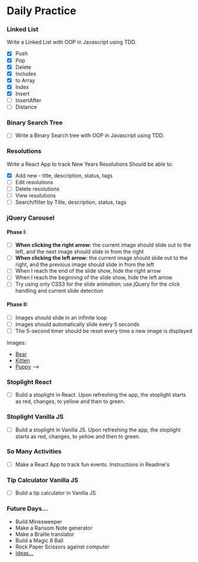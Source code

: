 # Daily Practice

### Linked List

Write a Linked List with OOP in Javascript using TDD.
- [X] Push
- [X] Pop
- [X] Delete
- [X] Includes
- [X] to Array
- [X] Index
- [X] Insert
- [ ] InsertAfter
- [ ] Distance

### Binary Search Tree

- [ ] Write a Binary Search tree with OOP in Javascript using TDD.

### Resolutions

Write a React App to track New Years Resolutions
Should be able to:

- [X] Add new - title, description, status, tags
- [ ] Edit resolutions
- [ ] Delete resolutions
- [ ] View resolutions
- [ ] Search/filter by Title, description, status, tags

### jQuery Carousel

#### Phase I:

- [ ] **When clicking the right arrow:** the current image should slide out to the left, and the next image should slide in from the right
- [ ] **When clicking the left arrow:** the current image should slide out to the right, and the previous image should slide in from the left
- [ ] When I reach the end of the slide show, hide the right arrow
- [ ] When I reach the beginning of the slide show, hide the left arrow
- [ ] Try using only CSS3 for the slide animation; use jQuery for the click handling and current slide detection

#### Phase II:

- [ ] Images should slide in an infinite loop
- [ ] Images should automatically slide every 5 seconds
- [ ] The 5-second timer should be reset every time a new image is displayed

Images:

* [Bear](https://placebear.com/450/300)
* [Kitten](https://placekitten.com/450/300)
* [Puppy](https://www.hearingdogs.org.uk/globalassets/sponsor/jade/jade-hero-450-300.jpg) -->

### Stoplight React

- [ ] Build a stoplight in React. Upon refreshing the app, the stoplight starts as red, changes, to yellow and then to green.

### Stoplight Vanilla JS

- [ ] Build a stoplight in Vanilla JS. Upon refreshing the app, the stoplight starts as red, changes, to yellow and then to green.

### So Many Activities

- [ ] Make a React App to track fun events. Instructions in Readme's

### Tip Calculator Vanilla JS

- [ ] Build a tip calculator in Vanilla JS

### Future Days...
* Build Minesweeper
* Make a Ransom Note generator
* Make a Braille translator
* Build a Magic 8 Ball
* Rock Paper Scissors against computer
* [Ideas...](https://jenniferdewalt.com/)


